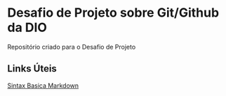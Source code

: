 # Desafio de Projeto sobre Git/Github da DIO
Repositório criado para o Desafio de Projeto


## Links Úteis
[Sintax Basica Markdown](https://docs.pipz.com/central-de-ajuda/learning-center/guia-basico-de-markdown#open)
